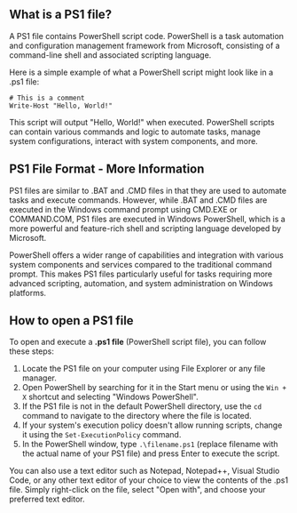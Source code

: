 ## What is a PS1 file?

A PS1 file contains PowerShell script code. PowerShell is a task automation and configuration management framework from Microsoft, consisting of a command-line shell and associated scripting language.

Here is a simple example of what a PowerShell script might look like in a .ps1 file:

```
# This is a comment
Write-Host "Hello, World!"
```

This script will output "Hello, World!" when executed. PowerShell scripts can contain various commands and logic to automate tasks, manage system configurations, interact with system components, and more.

## PS1 File Format - More Information

PS1 files are similar to .BAT and .CMD files in that they are used to automate tasks and execute commands. However, while .BAT and .CMD files are executed in the Windows command prompt using CMD.EXE or COMMAND.COM, PS1 files are executed in Windows PowerShell, which is a more powerful and feature-rich shell and scripting language developed by Microsoft.

PowerShell offers a wider range of capabilities and integration with various system components and services compared to the traditional command prompt. This makes PS1 files particularly useful for tasks requiring more advanced scripting, automation, and system administration on Windows platforms.

## How to open a PS1 file

To open and execute a **.ps1 file** (PowerShell script file), you can follow these steps:

1. Locate the PS1 file on your computer using File Explorer or any file manager.
1. Open PowerShell by searching for it in the Start menu or using the `Win + X` shortcut and selecting "Windows PowerShell".
1. If the PS1 file is not in the default PowerShell directory, use the `cd` command to navigate to the directory where the file is located.
1. If your system's execution policy doesn't allow running scripts, change it using the `Set-ExecutionPolicy` command.
1. In the PowerShell window, type `.\filename.ps1` (replace filename with the actual name of your PS1 file) and press Enter to execute the script.

You can also use a text editor such as Notepad, Notepad++, Visual Studio Code, or any other text editor of your choice to view the contents of the .ps1 file. Simply right-click on the file, select "Open with", and choose your preferred text editor.
